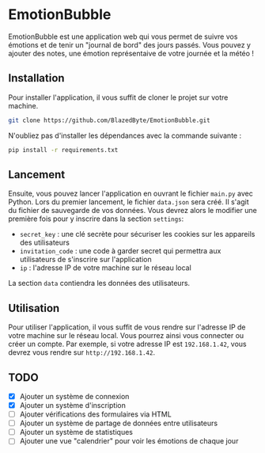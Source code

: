 # EmotionBubble

EmotionBubble est une application web qui vous permet de suivre vos émotions et de tenir un "journal de bord" des jours passés. Vous pouvez y ajouter des notes, une émotion représentaive de votre journée et la météo !

## Installation

Pour installer l'application, il vous suffit de cloner le projet sur votre machine.
```bash
git clone https://github.com/BlazedByte/EmotionBubble.git
```

N'oubliez pas d'installer les dépendances avec la commande suivante :
```bash
pip install -r requirements.txt
```

## Lancement

Ensuite, vous pouvez lancer l'application en ouvrant le fichier `main.py` avec Python.
Lors du premier lancement, le fichier `data.json` sera créé. Il s'agit du fichier de sauvegarde de vos données.
Vous devrez alors le modifier une première fois pour y inscrire dans la section `settings`:
- `secret_key` : une clé secrète pour sécuriser les cookies sur les appareils des utilisateurs
- `invitation_code` : une code à garder secret qui permettra aux utilisateurs de s'inscrire sur l'application
- `ip` : l'adresse IP de votre machine sur le réseau local

La section `data` contiendra les données des utilisateurs.

## Utilisation

Pour utiliser l'application, il vous suffit de vous rendre sur l'adresse IP de votre machine sur le réseau local. Vous pourrez ainsi vous connecter ou créer un compte. Par exemple, si votre adresse IP est `192.168.1.42`, vous devrez vous rendre sur `http://192.168.1.42`.

## TODO
- [x] Ajouter un système de connexion
- [x] Ajouter un système d'inscription
- [ ] Ajouter vérifications des formulaires via HTML
- [ ] Ajouter un système de partage de données entre utilisateurs
- [ ] Ajouter un système de statistiques
- [ ] Ajouter une vue "calendrier" pour voir les émotions de chaque jour
